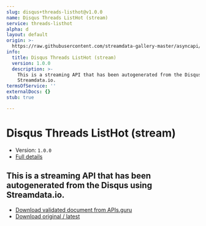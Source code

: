 ```yaml
---
slug: disqus+threads-listhot@v1.0.0
name: Disqus Threads ListHot (stream)
service: threads-listhot
alpha: d
layout: default
origin: >-
  https://raw.githubusercontent.com/streamdata-gallery-master/asyncapi/master/_listings/disqus/disqus-threads-listhot-stream-async.md
info:
  title: Disqus Threads ListHot (stream)
  version: 1.0.0
  description: >-
    This is a streaming API that has been autogenerated from the Disqus using
    Streamdata.io.
termsOfService: ''
externalDocs: {}
stub: true

---
```

# Disqus Threads ListHot (stream)

* Version: `1.0.0`
* [Full details](../html/disqus+threads-listhot@v1.0.0.html)



## This is a streaming API that has been autogenerated from the Disqus using Streamdata.io.



* [Download validated document from APIs.guru](https://raw.githubusercontent.com/APIs-guru/asyncapi-directory/master/docs/APIs/disqus%2Bthreads-listhot%40v1.0.0.yaml)
* [Download original / latest](https://raw.githubusercontent.com/streamdata-gallery-master/asyncapi/master/_listings/disqus/disqus-threads-listhot-stream-async.md)

<script type="application/ld+json">
{
  "@context": "http://schema.org/",
  "@type": "WebAPI",
  "description": "This is a streaming API that has been autogenerated from the Disqus using Streamdata.io.",
  "documentation": "",

  "name": "Disqus Threads ListHot (stream)"
}
</script>
